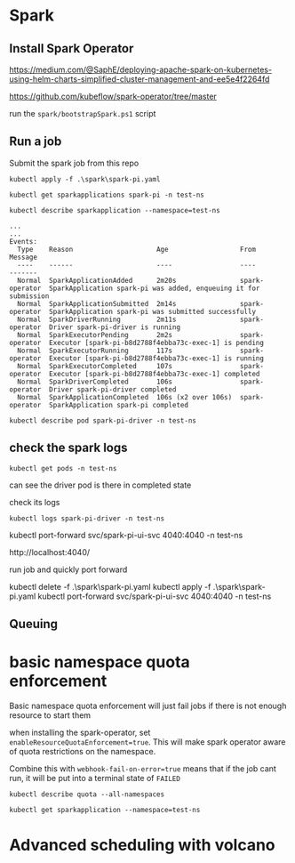 # Spark 

## Install Spark Operator


https://medium.com/@SaphE/deploying-apache-spark-on-kubernetes-using-helm-charts-simplified-cluster-management-and-ee5e4f2264fd

https://github.com/kubeflow/spark-operator/tree/master


run the `spark/bootstrapSpark.ps1` script

## Run a job

Submit the spark job from this repo

```
kubectl apply -f .\spark\spark-pi.yaml

kubectl get sparkapplications spark-pi -n test-ns

kubectl describe sparkapplication --namespace=test-ns

...
...
Events:
  Type    Reason                     Age                  From            Message
  ----    ------                     ----                 ----            -------
  Normal  SparkApplicationAdded      2m20s                spark-operator  SparkApplication spark-pi was added, enqueuing it for submission
  Normal  SparkApplicationSubmitted  2m14s                spark-operator  SparkApplication spark-pi was submitted successfully
  Normal  SparkDriverRunning         2m11s                spark-operator  Driver spark-pi-driver is running
  Normal  SparkExecutorPending       2m2s                 spark-operator  Executor [spark-pi-b8d2788f4ebba73c-exec-1] is pending
  Normal  SparkExecutorRunning       117s                 spark-operator  Executor [spark-pi-b8d2788f4ebba73c-exec-1] is running
  Normal  SparkExecutorCompleted     107s                 spark-operator  Executor [spark-pi-b8d2788f4ebba73c-exec-1] completed
  Normal  SparkDriverCompleted       106s                 spark-operator  Driver spark-pi-driver completed
  Normal  SparkApplicationCompleted  106s (x2 over 106s)  spark-operator  SparkApplication spark-pi completed

kubectl describe pod spark-pi-driver -n test-ns

```
## check the spark logs

`kubectl get pods -n test-ns`

can see the driver pod is there in completed state

check its logs

`kubectl logs spark-pi-driver -n test-ns`

kubectl port-forward svc/spark-pi-ui-svc 4040:4040 -n test-ns

http://localhost:4040/

run job and quickly port forward

kubectl delete -f .\spark\spark-pi.yaml
kubectl apply -f .\spark\spark-pi.yaml
kubectl port-forward svc/spark-pi-ui-svc 4040:4040 -n test-ns


## Queuing

# basic namespace quota enforcement

Basic namespace quota enforcement will just fail jobs if there is not enough resource to start them

when installing the spark-operator, set `enableResourceQuotaEnforcement=true`. This will make spark operator aware of quota restrictions on the namespace. 

Combine this with `webhook-fail-on-error=true` means that if the job cant run, it will be put into a terminal state of `FAILED`

`kubectl describe quota --all-namespaces`

`kubectl get sparkapplication --namespace=test-ns`

# Advanced scheduling with volcano